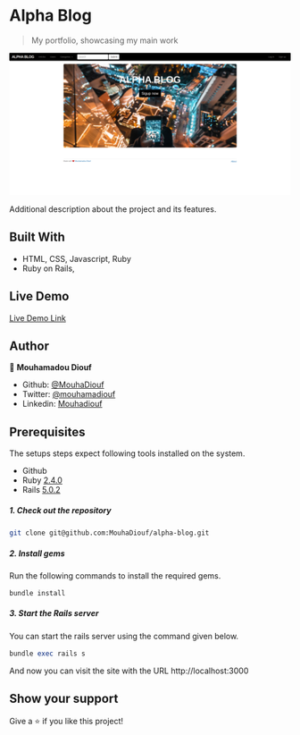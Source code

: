 # Alpha Blog

> My portfolio, showcasing my main work

![screenshot](./app/assets/images/app_screenshot.png)

Additional description about the project and its features.

## Built With

- HTML, CSS, Javascript, Ruby
- Ruby on Rails,

## Live Demo

[Live Demo Link](https://myalphamo.herokuapp.com/)


## Author

👤 **Mouhamadou Diouf**

- Github: [@MouhaDiouf](https://github.com/MouhaDiouf)
- Twitter: [@mouhamadiouf](https://twitter.com/mouhamadiouf)
- Linkedin: [Mouhadiouf](https://linkedin.com/mouhadiouf)

## Prerequisites

The setups steps expect following tools installed on the system.

- Github
- Ruby [2.4.0](https://github.com/organization/project-name/blob/master/.ruby-version#L1)
- Rails [5.0.2](https://github.com/organization/project-name/blob/master/Gemfile#L12)

##### 1. Check out the repository

```bash
git clone git@github.com:MouhaDiouf/alpha-blog.git
```

##### 2. Install gems 

Run the following commands to install the required gems.

```ruby
bundle install
```

##### 3. Start the Rails server

You can start the rails server using the command given below.

```ruby
bundle exec rails s
```

And now you can visit the site with the URL http://localhost:3000

## Show your support

Give a ⭐️ if you like this project!
